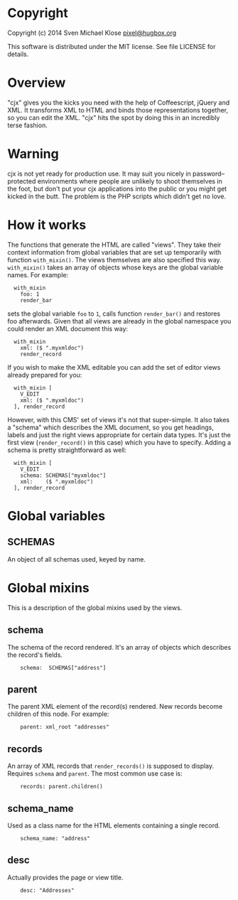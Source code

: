 # Copyright

Copyright (c) 2014 Sven Michael Klose <pixel@hugbox.org>

This software is distributed under the MIT license.
See file LICENSE for details.

# Overview

"cjx" gives you the kicks you need with the help of Coffeescript,
jQuery and XML.  It transforms XML to HTML and binds those
representations together, so you can edit the XML. "cjx" hits the
spot by doing this in an incredibly terse fashion.

# Warning

cjx is not yet ready for production use.  It may suit you nicely
in password–protected environments where people are unlikely to
shoot themselves in the foot, but don't put your cjx applications
into the public or you might get kicked in the butt.  The problem
is the PHP scripts which didn't get no love.

# How it works

The functions that generate the HTML are called "views".  They
take their context information from global variables that are set
up temporarily with function ```with_mixin()```.  The views
themselves are also specified this way.  ```with_mixin()``` takes
an array of objects whose keys are the global variable names.
For example:

```
  with_mixin
    foo: 1
    render_bar
```

sets the global variable ```foo``` to ```1```, calls function
```render_bar()``` and restores foo afterwards.  Given that all
views are already in the global namespace you could render an XML
document this way:

```
  with_mixin
    xml: ($ ".myxmldoc")
    render_record
```

If you wish to make the XML editable you can add the set of
editor views already prepared for you:

```
  with_mixin [
    V_EDIT
    xml: ($ ".myxmldoc")
  ], render_record
```

However, with this CMS' set of views it's not that super-simple.
It also takes a "schema" which describes the XML document, so you
get headings, labels and just the right views appropriate for
certain data types.  It's just the first view
(```render_record()``` in this case) which you have to specify.
Adding a schema is pretty straightforward as well:

```
  with_mixin [
    V_EDIT
    schema: SCHEMAS["myxmldoc"]
    xml:    ($ ".myxmldoc")
  ], render_record
```


# Global variables

## SCHEMAS

An object of all schemas used, keyed by name.


# Global mixins

This is a description of the global mixins used by the views.

## schema

The schema of the record rendered.  It's an array of objects
which describes the record's fields.

```
    schema:  SCHEMAS["address"]
```

## parent

The parent XML element of the record(s) rendered.  New records
become children of this node.  For example:

```
    parent: xml_root "addresses"
```

## records

An array of XML records that ```render_records()```  is supposed
to display.  Requires ```schema``` and ```parent```.  The most
common use case is:

```
    records: parent.children()
```

## schema_name

Used as a class name for the HTML elements containing a single record.

```
    schema_name: "address"
```

## desc

Actually provides the page or view title.

```
    desc: "Addresses"
```
